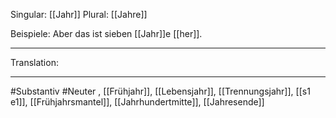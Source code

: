 Singular: [[Jahr]]
Plural: [[Jahre]]


Beispiele:
Aber das ist sieben [[Jahr]]e [[her]].

---
Translation:


---

#Substantiv #Neuter 
, [[Frühjahr]], [[Lebensjahr]], [[Trennungsjahr]], [[s1 e1]], [[Frühjahrsmantel]], [[Jahrhundertmitte]], [[Jahresende]]